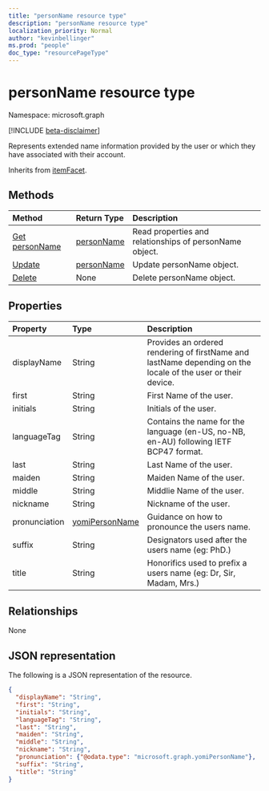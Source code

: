 ```yaml
---
title: "personName resource type"
description: "personName resource type"
localization_priority: Normal
author: "kevinbellinger"
ms.prod: "people"
doc_type: "resourcePageType"
---
```


# personName resource type

Namespace: microsoft.graph

[!INCLUDE [beta-disclaimer](../../includes/beta-disclaimer.md)]

Represents extended name information provided by the user or which they have associated with their account.

Inherits from [itemFacet](itemfacet.md).

## Methods

| Method                                     | Return Type                 | Description                                             |
|:-------------------------------------------|:----------------------------|:--------------------------------------------------------|
| [Get personName](../api/personname-get.md) | [personName](personname.md) | Read properties and relationships of personName object. |
| [Update](../api/personname-update.md)      | [personName](personname.md) | Update personName object.                               |
| [Delete](../api/personname-delete.md)      | None                        | Delete personName object.                               |

## Properties

| Property     | Type                              | Description                                                                                                  |
|:-------------|:----------------------------------|:-------------------------------------------------------------------------------------------------------------|
|displayName   |String                             | Provides an ordered rendering of firstName and lastName depending on the locale of the user or their device. |
|first         |String                             | First Name of the user.                                                                                      |
|initials      |String                             | Initials of the user.                                                                                        |
|languageTag   |String                             | Contains the name for the language (en-US, no-NB, en-AU) following IETF BCP47 format.                        |
|last          |String                             | Last Name of the user.                                                                                       |
|maiden        |String                             | Maiden Name of the user.                                                                                     |
|middle        |String                             | Middlie Name of the user.                                                                                    |
|nickname      |String                             | Nickname of the user.                                                                                        |
|pronunciation |[yomiPersonName](yomipersonname.md)| Guidance on how to pronounce the users name.                                                                 |
|suffix        |String                             | Designators used after the users name (eg: PhD.)                                                             |
|title         |String                             | Honorifics used to prefix a users name (eg: Dr, Sir, Madam, Mrs.)                                            |

## Relationships

None

## JSON representation

The following is a JSON representation of the resource.

<!-- {
  "blockType": "resource",
  "optionalProperties": [

  ],
  "@odata.type": "microsoft.graph.personName",
  "baseType": ""
}-->

```json
{
  "displayName": "String",
  "first": "String",
  "initials": "String",
  "languageTag": "String",
  "last": "String",
  "maiden": "String",
  "middle": "String",
  "nickname": "String",
  "pronunciation": {"@odata.type": "microsoft.graph.yomiPersonName"},
  "suffix": "String",
  "title": "String"
}
```

<!-- uuid: 16cd6b66-4b1a-43a1-adaf-3a886856ed98
2019-02-04 14:57:30 UTC -->
<!-- {
  "type": "#page.annotation",
  "description": "personName resource",
  "keywords": "",
  "section": "documentation",
  "tocPath": ""
}-->